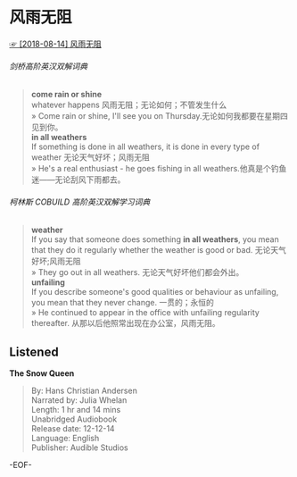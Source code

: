 # 风雨无阻  
[☞ [2018-08-14] 风雨无阻 ](https://mp.weixin.qq.com/s/I2aL29jwkQmD__mXHF_uTw)    
  
###### 剑桥高阶英汉双解词典  
>**come rain or shine**  
whatever happens 风雨无阻；无论如何；不管发生什么  
» Come rain or shine, I'll see you on Thursday.无论如何我都要在星期四见到你。  
**in all weathers**  
If something is done in all weathers, it is done in every type of weather 无论天气好坏；风雨无阻  
» He's a real enthusiast - he goes fishing in all weathers.他真是个钓鱼迷——无论刮风下雨都去。  
  
###### 柯林斯 COBUILD 高阶英汉双解学习词典    
>**weather**  
If you say that someone does something **in all weathers**, you mean that they do it regularly whether the weather is good or bad. 无论天气好坏;风雨无阻  
» They go out in all weathers. 无论天气好坏他们都会外出。  
**unfailing**  
If you describe someone's good qualities or behaviour as unfailing, you mean that they never change. 一贯的；永恒的  
» He continued to appear in the office with unfailing regularity thereafter. 从那以后他照常出现在办公室，风雨无阻。  
  
## Listened  
**The Snow Queen**  
>By: Hans Christian Andersen  
Narrated by: Julia Whelan  
Length: 1 hr and 14 mins  
Unabridged Audiobook  
Release date: 12-12-14  
Language: English  
Publisher: Audible Studios  
  
-EOF-  

